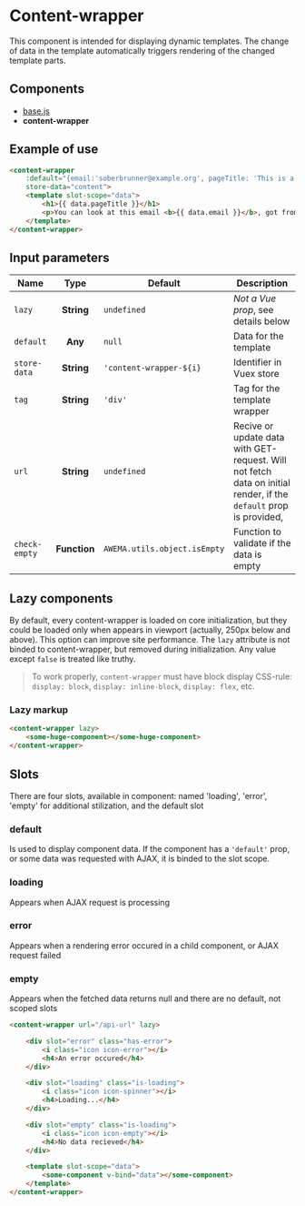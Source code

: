 # Content-wrapper

This component is intended for displaying dynamic templates. The change of data in the template automatically triggers rendering of the changed template parts.


## Components

- [base.js](./index.md)
- **content-wrapper**


## Example of use

```html
<content-wrapper
    :default="{email:'soberbrunner@example.org', pageTitle: 'This is a content wrapper example'}"
    store-data="content">
    <template slot-scope="data">
        <h1>{{ data.pageTitle }}</h1>
        <p>You can look at this email <b>{{ data.email }}</b>, got from data you've passed</p>
    </template>
</content-wrapper>
```

<div class="vue-example">
<content-wrapper
    :default="{email:'soberbrunner@example.org', pageTitle: 'This is a content wrapper example'}"
    store-data="content">
    <template slot-scope="data">
        <h1>{{ data.pageTitle }}</h1>
        <p>You can look at this email <b>{{ data.email }}</b>, got from data you've passed</p>
    </template>
</content-wrapper>
</div>


## Input parameters

| Name            | Type          | Default      | Description                                   |
|-----------------|:-------------:| -------------|-----------------------------------------------|
| `lazy`          | **String**    | `undefined`  | *Not a Vue prop*, see details below           |
| `default`       | **Any**       | `null`       | Data for the template                         |
| `store-data`    | **String**    | `'content-wrapper-${i}`  | Identifier in Vuex store  |
| `tag`           | **String**    | `'div'`      | Tag for the template wrapper                  |
| `url`           | **String**    | `undefined`  | Recive or update data with GET-request. Will not fetch data on initial render, if the `default` prop is provided, |
| `check-empty`   | **Function**  | `AWEMA.utils.object.isEmpty` | Function to validate if the data is empty |


## Lazy components

By default, every content-wrapper is loaded on core initialization, but they could be loaded only when appears in viewport (actually, 250px below and above). This option can improve site performance. The `lazy` attribute is not binded to content-wrapper, but removed during initialization. Any value except `false` is treated like truthy.

> To work properly, `content-wrapper` must have block display CSS-rule: `display: block`, `display: inline-block`, `display: flex`, etc.

### Lazy markup

```html
<content-wrapper lazy>
    <some-huge-component></some-huge-component>
</content-wrapper>
```


## Slots

There are four slots, available in component: named 'loading', 'error', 'empty' for additional stilization, and the default slot

### default

Is used to display component data. If the component has a `'default'` prop, or some data was requested with AJAX, it is binded to the slot scope.

### loading

Appears when AJAX request is processing

### error

Appears when a rendering error occured in a child component, or AJAX request failed

### empty

Appears when the fetched data returns null and there are no default, not scoped slots 

```html
<content-wrapper url="/api-url" lazy>

    <div slot="error" class="has-error">
        <i class="icon icon-error"></i>
        <h4>An error occured</h4>
    </div>

    <div slot="loading" class="is-loading">
        <i class="icon icon-spinner"></i>
        <h4>Loading...</h4>
    </div>

    <div slot="empty" class="is-loading">
        <i class="icon icon-empty"></i>
        <h4>No data recieved</h4>
    </div>

    <template slot-scope="data">
        <some-component v-bind="data"></some-component>
    </template>
</content-wrapper>
```
